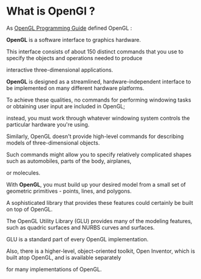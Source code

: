 # What is OpenGl ?

As [OpenGL Programming Guide](https://github.com/Afnan-Aldhahri/OpenGl/blob/master/Resources/References.md) defined OpenGL :

**OpenGL** is a software interface to graphics hardware. 

This interface consists of about 150 distinct commands that you use to specify the objects and operations needed to produce

interactive three-dimensional applications.

**OpenGL** is designed as a streamlined, hardware-independent interface to be implemented on many different hardware platforms. 

To achieve these qualities, no commands for performing windowing tasks or obtaining user input are included in OpenGL; 

instead, you must work through whatever windowing system controls the particular hardware you're using. 

Similarly, OpenGL doesn't provide high-level commands for describing models of three-dimensional objects. 

Such commands might allow you to specify relatively complicated shapes such as automobiles, parts of the body, airplanes, 

or molecules.

With **OpenGL**, you must build up your desired model from a small set of geometric primitives - points, lines, and polygons.

A sophisticated library that provides these features could certainly be built on top of OpenGL.

The OpenGL Utility Library (GLU) provides many of the modeling features, such as quadric surfaces and NURBS curves and surfaces.

GLU is a standard part of every OpenGL implementation.

Also, there is a higher-level, object-oriented toolkit, Open Inventor, which is built atop OpenGL, and is available separately

for many implementations of OpenGL.

